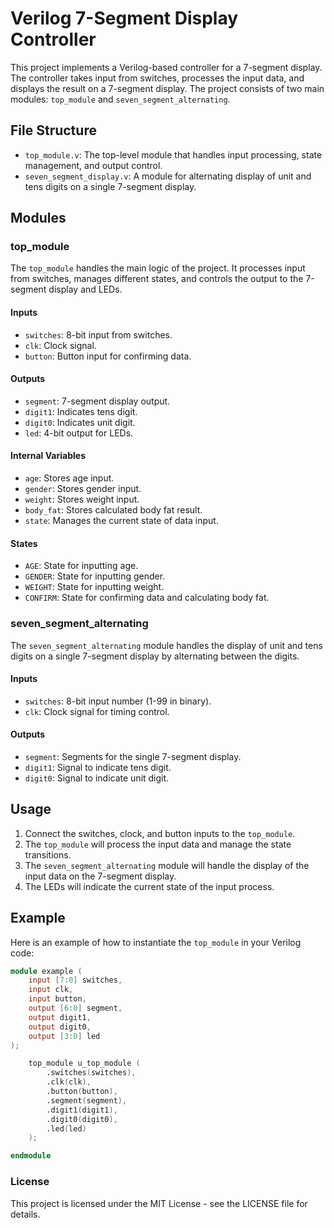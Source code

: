 # Verilog 7-Segment Display Controller

This project implements a Verilog-based controller for a 7-segment display. The controller takes input from switches, processes the input data, and displays the result on a 7-segment display. The project consists of two main modules: `top_module` and `seven_segment_alternating`.

## File Structure

- `top_module.v`: The top-level module that handles input processing, state management, and output control.
- `seven_segment_display.v`: A module for alternating display of unit and tens digits on a single 7-segment display.

## Modules

### top_module

The `top_module` handles the main logic of the project. It processes input from switches, manages different states, and controls the output to the 7-segment display and LEDs.

#### Inputs
- `switches`: 8-bit input from switches.
- `clk`: Clock signal.
- `button`: Button input for confirming data.

#### Outputs
- `segment`: 7-segment display output.
- `digit1`: Indicates tens digit.
- `digit0`: Indicates unit digit.
- `led`: 4-bit output for LEDs.

#### Internal Variables
- `age`: Stores age input.
- `gender`: Stores gender input.
- `weight`: Stores weight input.
- `body_fat`: Stores calculated body fat result.
- `state`: Manages the current state of data input.

#### States
- `AGE`: State for inputting age.
- `GENDER`: State for inputting gender.
- `WEIGHT`: State for inputting weight.
- `CONFIRM`: State for confirming data and calculating body fat.

### seven_segment_alternating

The `seven_segment_alternating` module handles the display of unit and tens digits on a single 7-segment display by alternating between the digits.

#### Inputs
- `switches`: 8-bit input number (1-99 in binary).
- `clk`: Clock signal for timing control.

#### Outputs
- `segment`: Segments for the single 7-segment display.
- `digit1`: Signal to indicate tens digit.
- `digit0`: Signal to indicate unit digit.

## Usage

1. Connect the switches, clock, and button inputs to the `top_module`.
2. The `top_module` will process the input data and manage the state transitions.
3. The `seven_segment_alternating` module will handle the display of the input data on the 7-segment display.
4. The LEDs will indicate the current state of the input process.

## Example

Here is an example of how to instantiate the `top_module` in your Verilog code:

```verilog
module example (
    input [7:0] switches,
    input clk,
    input button,
    output [6:0] segment,
    output digit1,
    output digit0,
    output [3:0] led
);

    top_module u_top_module (
        .switches(switches),
        .clk(clk),
        .button(button),
        .segment(segment),
        .digit1(digit1),
        .digit0(digit0),
        .led(led)
    );

endmodule
```

### License

This project is licensed under the MIT License - see the LICENSE file for details.